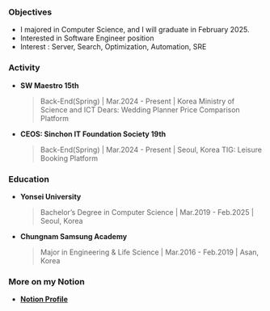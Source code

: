 ### Objectives
- I majored in Computer Science, and I will graduate in February 2025.
- Interested in Software Engineer position
- Interest : Server, Search, Optimization, Automation, SRE


### Activity

- **SW Maestro 15th**
  > Back-End(Spring) | Mar.2024 - Present | Korea Ministry of Science and ICT
  Dears: Wedding Planner Price Comparison Platform

- **CEOS: Sinchon IT Foundation Society 19th**
  > Back-End(Spring) | Mar.2024 - Present | Seoul, Korea
  TIG: Leisure Booking Platform

### Education

- **Yonsei University**
  > Bachelor’s Degree in Computer Science | Mar.2019 - Feb.2025 | Seoul, Korea

- **Chungnam Samsung Academy**
  > Major in Engineering & Life Science | Mar.2016 - Feb.2019 | Asan, Korea


### More on my Notion

- [**Notion Profile**](https://yh-color.notion.site/Yeonghwan-Jang-156cc9d2766a42f89590151e1323c98c?pvs=4)
